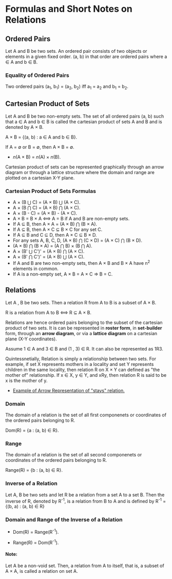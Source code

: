# Formulas and Short Notes on Relations

## Ordered Pairs

Let A and B be two sets. An ordered pair consists of two objects or elements in a given fixed order. (a, b) in that order are ordered pairs where a ∈ A and b ∈ B.

### Equality of Ordered Pairs

Two ordered pairs (a<sub>1</sub>, b<sub>1</sub>) = (a<sub>2</sub>, b<sub>2</sub>) iff a<sub>1</sub> = a<sub>2</sub> and b<sub>1</sub> = b<sub>2</sub>.

## Cartesian Product of Sets 

Let A and B be two non-empty sets. The set of all ordered pairs (a, b) such that a ∈ A and b ∈ B is called the cartesian product of sets A and B and is denoted by A × B. 

A × B = {(a, b) : a ∈ A and b ∈ B}.

If A = ∅ or B = ∅, then A × B = ∅.

* *n*(A × B) = *n*(A) × *n*(B).

Cartesian product of sets can be represented graphically through an arrow diagram or through a lattice structure where the domain and range are plotted on a cartesian X-Y plane.

### Cartesian Product of Sets Formulas

* A × (B ⋃ C) = (A × B) ⋃ (A × C).
* A × (B ⋂ C) = (A × B) ⋂ (A × C).
* A × (B - C) = (A × B) - (A × C).
* A × B = B × A ⟺ A = B if A and B are non-empty sets. 
* If A ⊆ B, then A × A = (A × B) ⋂ (B × A).
* If A ⊆ B, then A × C ⊆ B × C for any set C.
* If A ⊆ B and C ⊆ D, then A × C ⊆ B × D. 
* For any sets A, B, C, D, (A × B) ⋂ (C × D) = (A × C) ⋂ (B × D).
* (A × B) ⋂ (B × A) = (A ⋂ B) × (B ⋂ A).
* A × (B' ⋃ C')' = (A × B) ⋂ (A × C).
* A × (B' ⋂ C')' = (A × B) ⋃ (A × C).
* If A and B are two non-empty sets, then A × B and B × A have n<sup>2</sup> elements in common. 
* If A is a non-empty set, A × B = A × C ⇒ B = C. 

## Relations

Let A , B be two sets. Then a relation R from A to B is a subset of A × B. 

R is a relation from A to B ⟺ R ⊆ A × B. 

Relations are hence ordered pairs belonging to the subset of the cartesian product of two sets. It is can be represented in **roster form**, in **set-builder** form, through an **arrow diagram**, or via a **lattice diagram** on a cartesian plane (X-Y coordinates). 

Assume 1 ∈ A and 3 ∈ B and (1 , 3) ∈ R. It can also be represented as 1R3.

Quintessnetially, Relation is simply a relationship between two sets. For example, if set X represents mothers in a locality and set Y represents children in the same locality, then relation R on X × Y can defined as "the  mother of" relationship. If x ∈ X, y ∈ Y, and xRy, then relation R is said to be x is the mother of y. 

* [Example of Arrow Representation of "stays" relation.](https://images.nagwa.com/figures/explainers/840107576915/3.svg)

### Domain

The domain of a relation is the set of all first componenets or coordinates of the ordered pairs belonging to R. 

Dom(R) = {a : (a, b) ∈ R}.

### Range 

The domain of a relation is the set of all second componenets or coordinates of the ordered pairs belonging to R. 

Range(R) = {b : (a, b) ∈ R}. 

### Inverse of a Relation 

Let A, B be two sets and let R be a relation from a set A to a set B. Then the inverse of R, denoted by R<sup>-1</sup>, is a relation from B to A and is defined by R<sup>-1</sup> = {(b, a) : (a, b) ∈ R}

### Domain and Range of the Inverse of a Relation

* Dom(R) = Range(R<sup>-1</sup>). 

* Range(R) = Dom(R<sup>-1</sup>).

#### Note:

Let A be a non-void set. Then, a relation from A to itself, that is, a subset of A × A, is called a relation on set A.
